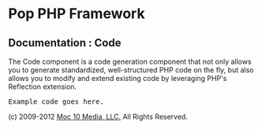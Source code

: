 Pop PHP Framework
=================

Documentation : Code
--------------------

The Code component is a code generation component that not only allows you to generate standardized, well-structured PHP code on the fly, but also allows you to modify and extend existing code by leveraging PHP's Reflection extension.

<pre>
Example code goes here.
</pre>

(c) 2009-2012 [Moc 10 Media, LLC.](http://www.moc10media.com) All Rights Reserved.
